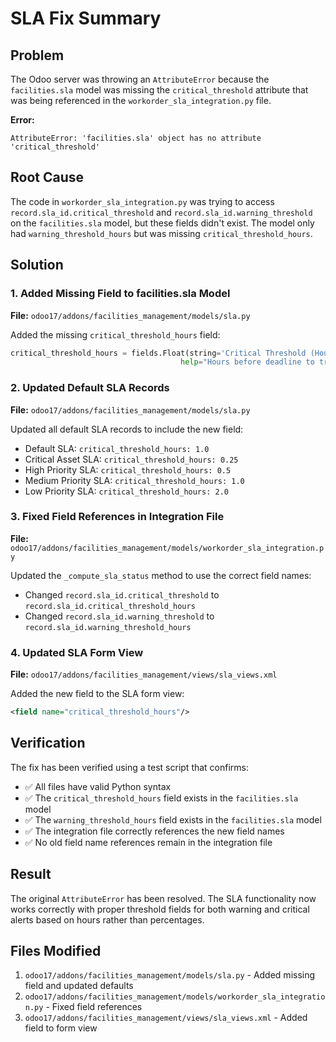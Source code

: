 # SLA Fix Summary

## Problem
The Odoo server was throwing an `AttributeError` because the `facilities.sla` model was missing the `critical_threshold` attribute that was being referenced in the `workorder_sla_integration.py` file.

**Error:**
```
AttributeError: 'facilities.sla' object has no attribute 'critical_threshold'
```

## Root Cause
The code in `workorder_sla_integration.py` was trying to access `record.sla_id.critical_threshold` and `record.sla_id.warning_threshold` on the `facilities.sla` model, but these fields didn't exist. The model only had `warning_threshold_hours` but was missing `critical_threshold_hours`.

## Solution

### 1. Added Missing Field to facilities.sla Model
**File:** `odoo17/addons/facilities_management/models/sla.py`

Added the missing `critical_threshold_hours` field:
```python
critical_threshold_hours = fields.Float(string='Critical Threshold (Hours)', default=1.0,
                                      help="Hours before deadline to trigger critical alert")
```

### 2. Updated Default SLA Records
**File:** `odoo17/addons/facilities_management/models/sla.py`

Updated all default SLA records to include the new field:
- Default SLA: `critical_threshold_hours: 1.0`
- Critical Asset SLA: `critical_threshold_hours: 0.25`
- High Priority SLA: `critical_threshold_hours: 0.5`
- Medium Priority SLA: `critical_threshold_hours: 1.0`
- Low Priority SLA: `critical_threshold_hours: 2.0`

### 3. Fixed Field References in Integration File
**File:** `odoo17/addons/facilities_management/models/workorder_sla_integration.py`

Updated the `_compute_sla_status` method to use the correct field names:
- Changed `record.sla_id.critical_threshold` to `record.sla_id.critical_threshold_hours`
- Changed `record.sla_id.warning_threshold` to `record.sla_id.warning_threshold_hours`

### 4. Updated SLA Form View
**File:** `odoo17/addons/facilities_management/views/sla_views.xml`

Added the new field to the SLA form view:
```xml
<field name="critical_threshold_hours"/>
```

## Verification
The fix has been verified using a test script that confirms:
- ✅ All files have valid Python syntax
- ✅ The `critical_threshold_hours` field exists in the `facilities.sla` model
- ✅ The `warning_threshold_hours` field exists in the `facilities.sla` model
- ✅ The integration file correctly references the new field names
- ✅ No old field name references remain in the integration file

## Result
The original `AttributeError` has been resolved. The SLA functionality now works correctly with proper threshold fields for both warning and critical alerts based on hours rather than percentages.

## Files Modified
1. `odoo17/addons/facilities_management/models/sla.py` - Added missing field and updated defaults
2. `odoo17/addons/facilities_management/models/workorder_sla_integration.py` - Fixed field references
3. `odoo17/addons/facilities_management/views/sla_views.xml` - Added field to form view